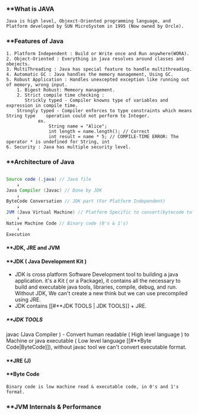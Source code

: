 ### **What is JAVA 

	Java is high level, Objexct-Oriented programming language, and Platform developed by SUN MicroSystem in 1995 (Now owned by Orcle).

### **Features of Java
	1. Platform Independent : Build or Write once and Run anywhere(WORA).
	2. Object-Oriented : Everything in java resolves around classes and obejects.
	3. MultiThreading : Java has special feature to handle multithreading.
	4. Automatic GC : Java handles the memory management, Using GC.
	5. Robust Application : Handles unexcepted exception like running out of memory, wrong input.
		1. Bigest Robust: Memeory management.
		2. Strict compile time checking : 
		   Strickly typed - Compiler knowns type of variables and expression in compile time. 
		Strongly typed - Compiler enforces to type constraints which means String type    operation could not perform to Integer. 
				ex. 
					String name = "Alice";
					int length = name.length(); // Correct
					int result = name * 5; // COMPILE-TIME ERROR: The operator * is undefined for String, int
	6. Security : Java has multiple security level.

### **Architecture of Java 

``` java

Source code (.java) // Java file
	↓
Java Compiler (Javac) // Done by JDK
	↓
ByteCode Conversation // JDK part (For Platform Independent)
	↓
JVM (Java Virtual Machine) // Platform Specific to convert(bytecode to binary code) & execute.
	↓
Native Machine Code // Binary code (0's & 1's)
	↓
Execution

```

#### **JDK, JRE and JVM

#### **JDK ( Java Development Kit )

- JDK is cross platform Software Development tool to building a java application. it's a Kit ( or a Package), it contains all the necessary to build and executable java tools, libraries, compile, debug, and run. Without JDK, We can't create a new think but we can use precompiled using JRE.
- JDK contains [[#**JDK TOOLS | JDK TOOLS]] + JRE.


##### **JDK TOOLS
javac (Java Compiler ) - Convert human readable ( High level language ) to Machine or java executable ( Low level language [[#**Byte Code|ByteCode]]), without javac tool we can't convert executable format.

#### **JRE (J)

#### **Byte Code 
	Binary code is low machine read & executable code, in 0's and 1's format.
### **JVM Internals & Performance 
 